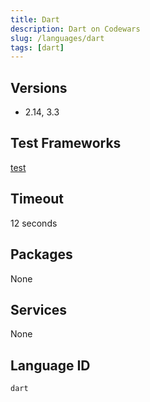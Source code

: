 ```yaml
---
title: Dart
description: Dart on Codewars
slug: /languages/dart
tags: [dart]
---
```



## Versions

- 2.14, 3.3

## Test Frameworks

[test](https://pub.dartlang.org/packages/test)

## Timeout
12 seconds

## Packages
None 

## Services
None

## Language ID

`dart`
